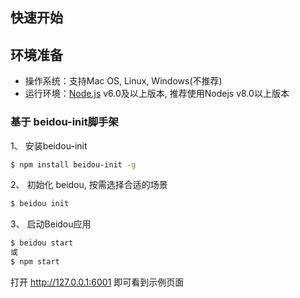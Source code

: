 快速开始
---

## 环境准备

  * 操作系统：支持Mac OS, Linux, Windows(不推荐)
  * 运行环境：[Node.js](https://nodejs.org/) v6.0及以上版本, 推荐使用Nodejs v8.0以上版本

### 基于 beidou-init脚手架

1、 安装beidou-init

```bash
$ npm install beidou-init -g
```  

2、 初始化 beidou, 按需选择合适的场景

```bash
$ beidou init  
``` 

3、 启动Beidou应用

```bash
$ beidou start
或
$ npm start
``` 

打开 http://127.0.0.1:6001 即可看到示例页面